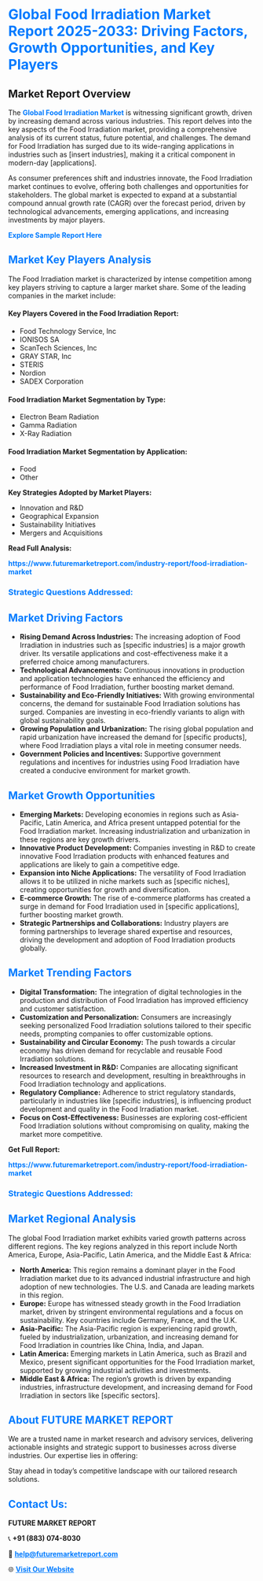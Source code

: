 <h1 style="color: #007BFF;">Global Food Irradiation Market Report 2025-2033: Driving Factors, Growth Opportunities, and Key Players</h1>

<section id="overview">
<h2>Market Report Overview</h2>
<p>The <a href="https://www.futuremarketreport.com/industry-report/food-irradiation-market" style="color: #007BFF; text-decoration: none;"><strong>Global Food Irradiation Market</strong></a> is witnessing significant growth, driven by increasing demand across various industries. This report delves into the key aspects of the Food Irradiation market, providing a comprehensive analysis of its current status, future potential, and challenges. The demand for Food Irradiation has surged due to its wide-ranging applications in industries such as [insert industries], making it a critical component in modern-day [applications].</p>
<p>As consumer preferences shift and industries innovate, the Food Irradiation market continues to evolve, offering both challenges and opportunities for stakeholders. The global market is expected to expand at a substantial compound annual growth rate (CAGR) over the forecast period, driven by technological advancements, emerging applications, and increasing investments by major players.</p>
</section>

<section id="overview">
<p><a href="https://www.futuremarketreport.com/request-sample/reportId=62945" style="color: #007BFF; text-decoration: none;"><strong>Explore Sample Report Here</strong></a></p>
</section>

<section id="key-players">
<h2 style="color: #007BFF;">Market Key Players Analysis</h2>
<p>The Food Irradiation market is characterized by intense competition among key players striving to capture a larger market share. Some of the leading companies in the market include:</p>
<h4>Key Players Covered in the Food Irradiation Report:</h4>
<ul><li>Food Technology Service, Inc</li><li>IONISOS SA</li><li>ScanTech Sciences, Inc</li><li>GRAY STAR, Inc</li><li>STERIS</li><li>Nordion</li><li>SADEX Corporation</li></ul>
<h4>Food Irradiation Market Segmentation by Type:</h4>
<ul><li>Electron Beam Radiation</li><li>Gamma Radiation</li><li>X-Ray Radiation</li></ul>

<h4>Food Irradiation Market Segmentation by Application:</h4>
<ul><li>Food</li><li>Other</li></ul>
<p><strong>Key Strategies Adopted by Market Players:</strong></p>
<ul>
<li>Innovation and R&D</li>
<li>Geographical Expansion</li>
<li>Sustainability Initiatives</li>
<li>Mergers and Acquisitions</li>
</ul>
</section>

<section>
<p><strong>Read Full Analysis: </strong></p><a href="https://www.futuremarketreport.com/industry-report/food-irradiation-market" style="color: #007BFF; text-decoration: none;"><strong>https://www.futuremarketreport.com/industry-report/food-irradiation-market</strong></a>
<h3 style="color: #007BFF;">Strategic Questions Addressed:</h3>
</section>

<section id="driving-factors">
<h2 style="color: #007BFF;">Market Driving Factors</h2>
<ul>
<li><strong>Rising Demand Across Industries:</strong> The increasing adoption of Food Irradiation in industries such as [specific industries] is a major growth driver. Its versatile applications and cost-effectiveness make it a preferred choice among manufacturers.</li>
<li><strong>Technological Advancements:</strong> Continuous innovations in production and application technologies have enhanced the efficiency and performance of Food Irradiation, further boosting market demand.</li>
<li><strong>Sustainability and Eco-Friendly Initiatives:</strong> With growing environmental concerns, the demand for sustainable Food Irradiation solutions has surged. Companies are investing in eco-friendly variants to align with global sustainability goals.</li>
<li><strong>Growing Population and Urbanization:</strong> The rising global population and rapid urbanization have increased the demand for [specific products], where Food Irradiation plays a vital role in meeting consumer needs.</li>
<li><strong>Government Policies and Incentives:</strong> Supportive government regulations and incentives for industries using Food Irradiation have created a conducive environment for market growth.</li>
</ul>
</section>

<section id="growth-opportunities">
<h2 style="color: #007BFF;">Market Growth Opportunities</h2>
<ul>
<li><strong>Emerging Markets:</strong> Developing economies in regions such as Asia-Pacific, Latin America, and Africa present untapped potential for the Food Irradiation market. Increasing industrialization and urbanization in these regions are key growth drivers.</li>
<li><strong>Innovative Product Development:</strong> Companies investing in R&D to create innovative Food Irradiation products with enhanced features and applications are likely to gain a competitive edge.</li>
<li><strong>Expansion into Niche Applications:</strong> The versatility of Food Irradiation allows it to be utilized in niche markets such as [specific niches], creating opportunities for growth and diversification.</li>
<li><strong>E-commerce Growth:</strong> The rise of e-commerce platforms has created a surge in demand for Food Irradiation used in [specific applications], further boosting market growth.</li>
<li><strong>Strategic Partnerships and Collaborations:</strong> Industry players are forming partnerships to leverage shared expertise and resources, driving the development and adoption of Food Irradiation products globally.</li>
</ul>
</section>

<section id="trending-factors">
<h2 style="color: #007BFF;">Market Trending Factors</h2>
<ul>
<li><strong>Digital Transformation:</strong> The integration of digital technologies in the production and distribution of Food Irradiation has improved efficiency and customer satisfaction.</li>
<li><strong>Customization and Personalization:</strong> Consumers are increasingly seeking personalized Food Irradiation solutions tailored to their specific needs, prompting companies to offer customizable options.</li>
<li><strong>Sustainability and Circular Economy:</strong> The push towards a circular economy has driven demand for recyclable and reusable Food Irradiation solutions.</li>
<li><strong>Increased Investment in R&D:</strong> Companies are allocating significant resources to research and development, resulting in breakthroughs in Food Irradiation technology and applications.</li>
<li><strong>Regulatory Compliance:</strong> Adherence to strict regulatory standards, particularly in industries like [specific industries], is influencing product development and quality in the Food Irradiation market.</li>
<li><strong>Focus on Cost-Effectiveness:</strong> Businesses are exploring cost-efficient Food Irradiation solutions without compromising on quality, making the market more competitive.</li>
</ul>
</section>

<section>
<p><strong>Get Full Report: </strong></p><a href="https://www.futuremarketreport.com/industry-report/food-irradiation-market" style="color: #007BFF; text-decoration: none;"><strong>https://www.futuremarketreport.com/industry-report/food-irradiation-market</strong></a>
<h3 style="color: #007BFF;">Strategic Questions Addressed:</h3>
</section>


<section id="regional-analysis">
<h2 style="color: #007BFF;">Market Regional Analysis</h2>
<p>The global Food Irradiation market exhibits varied growth patterns across different regions. The key regions analyzed in this report include North America, Europe, Asia-Pacific, Latin America, and the Middle East & Africa:</p>
<ul>
<li><strong>North America:</strong> This region remains a dominant player in the Food Irradiation market due to its advanced industrial infrastructure and high adoption of new technologies. The U.S. and Canada are leading markets in this region.</li>
<li><strong>Europe:</strong> Europe has witnessed steady growth in the Food Irradiation market, driven by stringent environmental regulations and a focus on sustainability. Key countries include Germany, France, and the U.K.</li>
<li><strong>Asia-Pacific:</strong> The Asia-Pacific region is experiencing rapid growth, fueled by industrialization, urbanization, and increasing demand for Food Irradiation in countries like China, India, and Japan.</li>
<li><strong>Latin America:</strong> Emerging markets in Latin America, such as Brazil and Mexico, present significant opportunities for the Food Irradiation market, supported by growing industrial activities and investments.</li>
<li><strong>Middle East & Africa:</strong> The region’s growth is driven by expanding industries, infrastructure development, and increasing demand for Food Irradiation in sectors like [specific sectors].</li>
</ul>
</section>

<footer>
<h2 style="color: #007BFF;">About FUTURE MARKET REPORT</h2>
<p>We are a trusted name in market research and advisory services, delivering actionable insights and strategic support to businesses across diverse industries. Our expertise lies in offering:</p>

<p>Stay ahead in today’s competitive landscape with our tailored research solutions.</p>

<h2 style="color: #007BFF;">Contact Us:</h2>
<p><strong>FUTURE MARKET REPORT</strong></p>
<p>📞 <strong>+91 (883) 074-8030</strong></p>
<p>📧 <strong><a href="mailto:help@futuremarketreport.com" style="color: #007BFF;">help@futuremarketreport.com</a></strong></p>
<p>🌐 <strong><a href="https://www.futuremarketreport.com/" style="color: #007BFF;">Visit Our Website</a></strong></p>
</footer>
